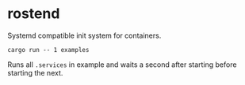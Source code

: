 # rostend

Systemd compatible init system for containers.
````
cargo run -- 1 examples
````
Runs all ```.services``` in example and waits a second
after starting before starting 
the next.  